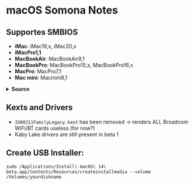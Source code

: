 # macOS Somona Notes

## Supportes SMBIOS
- **iMac**: iMac19,x, iMac20,x
- **iMacPro1,1**
- **MacBookAir**: MacBookAir9,1
- **MacBookPro**: MacBookPro15,x, MacBookPro16,x
- **MacPro**: MacPro7,1
- **Mac mini**: Macmini8,1

<details>
<summary><b>Source</b></summary>

![](/Users/5t33z0/Desktop/Somona_SMBIOS.jpg)

</details>

## Kexts and Drivers

- `IO80211FamilyLegacy.kext` has been removed &rarr; renders ALL Broadcom WiFi/BT cards useless (for now?)
- Kaby Lake drivers are still present in beta 1

## Create USB Installer: 

```text
sudo /Applications/Install\ macOS\ 14\ beta.app/Contents/Resources/createinstallmedia --volume /Volumes/yourdiskname
```
